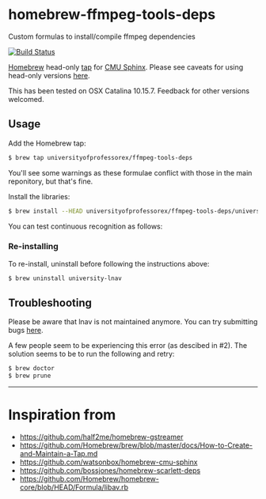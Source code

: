 # homebrew-ffmpeg-tools-deps
Custom formulas to install/compile ffmpeg dependencies

[![Build Status](http://img.shields.io/travis/bossjones/homebrew-ffmpeg-tools-deps.svg?style=flat)](https://travis-ci.org/bossjones/homebrew-ffmpeg-tools-deps)

[Homebrew](http://brew.sh/) head-only [tap](https://github.com/Homebrew/homebrew/wiki/brew-tap) for [CMU Sphinx](http://cmusphinx.sourceforge.net/). Please see caveats for using head-only versions [here](https://github.com/Homebrew/homebrew-headonly#why-is-head-only-bad).

This has been tested on OSX Catalina 10.15.7. Feedback for other versions welcomed.

## Usage

Add the Homebrew tap:

```bash
$ brew tap universityofprofessorex/ffmpeg-tools-deps
```

You'll see some warnings as these formulae conflict with those in the main reponitory, but that's fine.

Install the libraries:

```bash
$ brew install --HEAD universityofprofessorex/ffmpeg-tools-deps/university-lnav
```

You can test continuous recognition as follows:

### Re-installing

To re-install, uninstall before following the instructions above:

```bash
$ brew uninstall university-lnav
```


## Troubleshooting

Please be aware that lnav is not maintained anymore. You can try submitting bugs [here](https://libav.org).

A few people seem to be experiencing this error (as descibed in #2). The solution seems to be to run the following and retry:

```bash
$ brew doctor
$ brew prune
```

--------------------------------
# Inspiration from
- https://github.com/half2me/homebrew-gstreamer
- https://github.com/Homebrew/brew/blob/master/docs/How-to-Create-and-Maintain-a-Tap.md
- https://github.com/watsonbox/homebrew-cmu-sphinx
- https://github.com/bossjones/homebrew-scarlett-deps
- https://github.com/Homebrew/homebrew-core/blob/HEAD/Formula/libav.rb